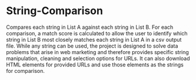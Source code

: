 # String-Comparison
Compares each string in List A against each string in List B. For each comparison, a match score is calculated to allow the user to identify which string in List B most closely matches each string in List A in a csv output file. While any string can be used, the project is designed to solve data problems that arise in web marketing and therefore provides specific string manipulation, cleaning and selection options for URLs. It can also download HTML elements for provided URLs and use those elements as the strings for comparison.
